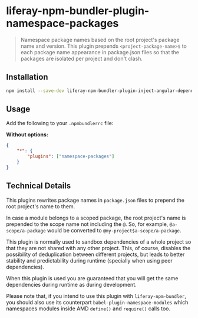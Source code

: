 # liferay-npm-bundler-plugin-namespace-packages

> Namespace package names based on the root project's package name and version.
> This plugin prepends `<project-package-name>$` to each package name appearance
> in package.json files so that the packages are isolated per project and don't
> clash.

## Installation

```sh
npm install --save-dev liferay-npm-bundler-plugin-inject-angular-dependencies
```

## Usage

Add the following to your `.npmbundlerrc` file:

**Without options:**

```json
{
	"*": {
		"plugins": ["namespace-packages"]
	}
}
```

## Technical Details

This plugins rewrites package names in `package.json` files to prepend the root
project's name to them.

In case a module belongs to a scoped package, the root project's name is
prepended to the scope name not including the `@`. So, for example,
`@a-scope/a-package` would be converted to `@my-project$a-scope/a-package`.

This plugin is normally used to sandbox dependencies of a whole project so that
they are not shared with any other project. This, of course, disables the
possibility of deduplication between different projects, but leads to better
stability and predictability during runtime (specially when using peer
dependencies).

When this plugin is used you are guaranteed that you will get the same
dependencies during runtime as during development.

Please note that, if you intend to use this plugin with `liferay-npm-bundler`,
you should also use its counterpart
`babel-plugin-namespace-modules` which namespaces modules inside AMD `define()`
and `require()` calls too.
